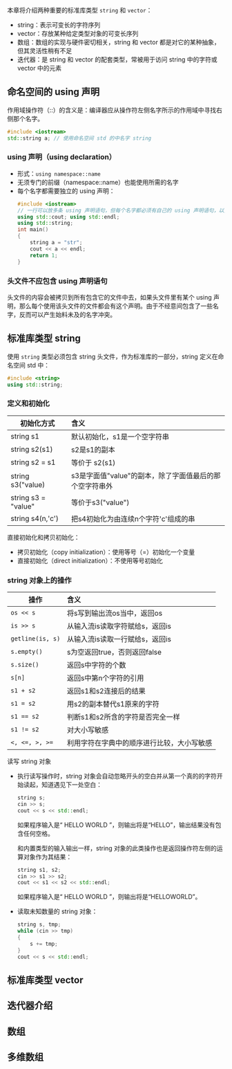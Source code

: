 本章将介绍两种重要的标准库类型 `string` 和 `vector`：
- string：表示可变长的字符序列
- vector：存放某种给定类型对象的可变长序列
- 数组：数组的实现与硬件密切相关，string 和 vector 都是对它的某种抽象，但其灵活性稍有不足
- 迭代器：是 string 和 vector 的配套类型，常被用于访问 string 中的字符或 vector 中的元素
## 命名空间的 using 声明
作用域操作符（::）的含义是：编译器应从操作符左侧名字所示的作用域中寻找右侧那个名字。
```cpp
#include <iostream>
std::string a; // 使用命名空间 std 的中名字 string
```
### using 声明（using declaration）
- 形式：`using namespace::name`
- 无须专门的前缀（namespace::name）也能使用所需的名字
- 每个名字都需要独立的 using 声明：
  ```cpp
  #include <iostream>
  // 一行可以放多条 using 声明语句，但每个名字都必须有自己的 using 声明语句，以分号结束
  using std::cout; using std::endl; 
  using std::string;
  int main()
  {
      string a = "str";
      cout << a << endl;
      return 1;
  }
  ```
### 头文件不应包含 using 声明语句
头文件的内容会被拷贝到所有包含它的文件中去，如果头文件里有某个 using 声明，那么每个使用该头文件的文件都会有这个声明。由于不经意间包含了一些名字，反而可以产生始料未及的名字冲突。
## 标准库类型 string
使用 `string` 类型必须包含 string 头文件，作为标准库的一部分，string 定义在命名空间 std 中：
```cpp
#include <string>
using std::string;
```
### 定义和初始化
| 初始化方式          | 含义                                                    |
| ------------------- | :------------------------------------------------------ |
| string s1           | 默认初始化，s1是一个空字符串                            |
| string s2(s1)       | s2是s1的副本                                            |
| string s2 = s1      | 等价于 s2(s1)                                           |
| string s3("value)   | s3是字面值"value"的副本，除了字面值最后的那个空字符串外 |
| string s3 = "value" | 等价于s3("value")                                       |
| string s4(n,'c')    | 把s4初始化为由连续n个字符'c'组成的串                    |
直接初始化和拷贝初始化：
- 拷贝初始化（copy initialization）：使用等号（=）初始化一个变量
- 直接初始化（direct initialization）：不使用等号初始化
### string 对象上的操作

| 操作             | 含义                                       |
| ---------------- | :----------------------------------------- |
| `os << s`        | 将s写到输出流os当中，返回os                |
| `is >> s`        | 从输入流is读取字符赋给s，返回is            |
| `getline(is, s)` | 从输入流is读取一行赋给s，返回is            |
| `s.empty()`      | s为空返回true，否则返回false               |
| `s.size()`       | 返回s中字符的个数                          |
| `s[n]`           | 返回s中第n个字符的引用                     |
| `s1 + s2`        | 返回s1和s2连接后的结果                     |
| `s1 = s2`        | 用s2的副本替代s1原来的字符                 |
| `s1 == s2`       | 判断s1和s2所含的字符是否完全一样           |
| `s1 != s2`       | 对大小写敏感                               |
| `<, <=, >, >=`   | 利用字符在字典中的顺序进行比较，大小写敏感 |
读写 string 对象
- 执行读写操作时，string 对象会自动忽略开头的空白并从第一个真的的字符开始读起，知道遇见下一处空白：
  ```cpp
  string s;
  cin >> s;
  cout << s << std::endl;
  ```
  如果程序输入是“    HELLO WORLD    ”，则输出将是“HELLO”，输出结果没有包含任何空格。

  和内置类型的输入输出一样，string 对象的此类操作也是返回操作符左侧的运算对象作为其结果：
  ```cpp
  string s1, s2;
  cin >> s1 >> s2;
  cout << s1 << s2 << std::endl;
  ```
  如果程序输入是“    HELLO WORLD    ”，则输出将是“HELLOWORLD”。
- 读取未知数量的 string 对象：
  ```cpp
  string s, tmp;
  while (cin >> tmp)
  {
      s += tmp;
  }
  cout << s << std::endl;
  ```
## 标准库类型 vector
## 迭代器介绍
## 数组
## 多维数组